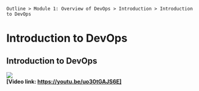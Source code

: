 `Outline > Module 1: Overview of DevOps > Introduction > Introduction to DevOps `

# Introduction to DevOps #

## Introduction to DevOps ##
![](http://i.imgur.com/mBKU7Le.jpg)<br>
**[Video link: https://youtu.be/uo30tGAJS6E]**


